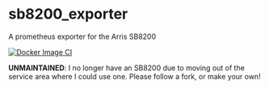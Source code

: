 # sb8200_exporter
A prometheus exporter for the Arris SB8200

[![Docker Image CI](https://github.com/gallis-local/sb8200_exporter/actions/workflows/main.yml/badge.svg)](https://github.com/gallis-local/sb8200_exporter/actions/workflows/main.yml)

**UNMAINTAINED**: I no longer have an SB8200 due to moving out of the service area where I could use one. Please follow a fork, or make your own!
